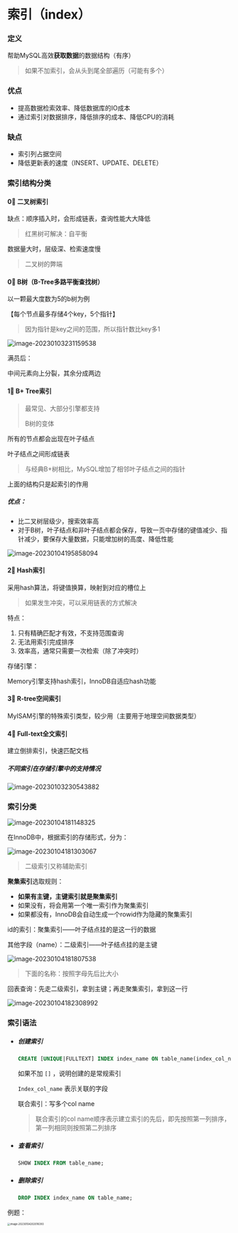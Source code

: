 # 索引（index）

### 定义

帮助MySQL高效**获取数据**的数据结构（有序）

> 如果不加索引，会从头到尾全部遍历（可能有多个）



### 优点

* 提高数据检索效率、降低数据库的IO成本
* 通过索引对数据排序，降低排序的成本、降低CPU的消耗

### 缺点

* 索引列占据空间
* 降低更新表的速度（INSERT、UPDATE、DELETE）



### 索引结构分类

#### 0⃣️ 二叉树索引

缺点：顺序插入时，会形成链表，查询性能大大降低

> 红黑树可解决：自平衡

数据量大时，层级深、检索速度慢

> 二叉树的弊端



#### 0⃣️ B树（B-Tree多路平衡查找树）

以一颗最大度数为5的b树为例

【每个节点最多存储4个key，5个指针】

> 因为指针是key之间的范围，所以指针数比key多1

![image-20230103231159538](https://xingqiu-tuchuang-1256524210.cos.ap-shanghai.myqcloud.com/3978/image-20230103231159538.png)

满员后：

中间元素向上分裂，其余分成两边





#### 1⃣️ B+ Tree索引

> 最常见、大部分引擎都支持
>
> B树的变体

所有的节点都会出现在叶子结点

叶子结点之间形成链表

>  与经典B+树相比，MySQL增加了相邻叶子结点之间的指针

上面的结构只是起索引的作用



##### 优点：

* 比二叉树层级少，搜索效率高
* 对于B树，叶子结点和非叶子结点都会保存，导致一页中存储的键值减少、指针减少，要保存大量数据，只能增加树的高度、降低性能



![image-20230104195858094](https://xingqiu-tuchuang-1256524210.cos.ap-shanghai.myqcloud.com/3978/image-20230104195858094.png)



#### 2⃣️ Hash索引

采用hash算法，将键值换算，映射到对应的槽位上

> 如果发生冲突，可以采用链表的方式解决

特点：

1. 只有精确匹配才有效，不支持范围查询
2. 无法用索引完成排序
3. 效率高，通常只需要一次检索（除了冲突时）

存储引擎：

Memory引擎支持hash索引，InnoDB自适应hash功能



#### 3⃣️ R-tree空间索引

MyISAM引擎的特殊索引类型，较少用（主要用于地理空间数据类型）



#### 4⃣️ Full-text全文索引

建立倒排索引，快速匹配文档



##### 不同索引在存储引擎中的支持情况

![image-20230103230543882](https://xingqiu-tuchuang-1256524210.cos.ap-shanghai.myqcloud.com/3978/image-20230103230543882.png)



### 索引分类

![image-20230104181148325](https://xingqiu-tuchuang-1256524210.cos.ap-shanghai.myqcloud.com/3978/image-20230104181148325.png)



在InnoDB中，根据索引的存储形式，分为：

![image-20230104181303067](https://xingqiu-tuchuang-1256524210.cos.ap-shanghai.myqcloud.com/3978/image-20230104181303067.png)

> 二级索引又称辅助索引

**聚集索引**选取规则：

* **如果有主键，主键索引就是聚集索引**
* 如果没有，将会用第一个唯一索引作为聚集索引
* 如果都没有，InnoDB会自动生成一个rowid作为隐藏的聚集索引



id的索引：聚集索引——叶子结点挂的是这一行的数据

其他字段（name）：二级索引——叶子结点挂的是主键



![image-20230104181807538](https://xingqiu-tuchuang-1256524210.cos.ap-shanghai.myqcloud.com/3978/image-20230104181807538.png)

> 下面的名称：按照字母先后比大小



回表查询：先走二级索引，拿到主键；再走聚集索引，拿到这一行

![image-20230104182308992](https://xingqiu-tuchuang-1256524210.cos.ap-shanghai.myqcloud.com/3978/image-20230104182308992.png)



### 索引语法

* ##### 创建索引

  ```sql
  CREATE [UNIQUE|FULLTEXT] INDEX index_name ON table_name(index_col_name,...);
  ```

  如果不加 `[]` ，说明创建的是常规索引

  `Index_col_name` 表示关联的字段

  联合索引：写多个col name

  > 联合索引的col name顺序表示建立索引的先后，即先按照第一列排序，第一列相同则按照第二列排序

* ##### 查看索引

  ```sql
  SHOW INDEX FROM table_name;
  ```

* ##### 删除索引

  ```sql
  DROP INDEX index_name ON table_name;
  ```

例题：

<img src="https://xingqiu-tuchuang-1256524210.cos.ap-shanghai.myqcloud.com/3978/image-20230104202016393.png" alt="image-20230104202016393" style="zoom:40%;" />